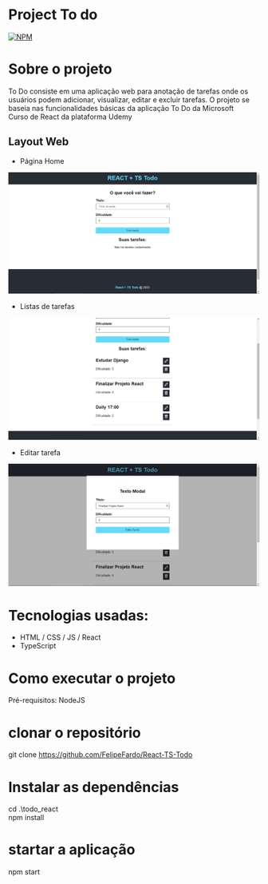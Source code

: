 # Project To do

[![NPM](https://img.shields.io/npm/l/react)](https://github.com/FelipeFardo/React-TS-Todo/blob/main/LICENSE)

# Sobre o projeto

To Do consiste em uma aplicação web para anotação de tarefas onde os usuários podem adicionar, visualizar, editar e excluir tarefas. O projeto se baseia nas funcionalidades básicas da aplicação To Do da Microsoft<br/>
Curso de React da plataforma Udemy

## Layout Web

- Página Home

![Web Home](https://github.com/FelipeFardo/Assets/blob/main/React%2BTS-Todo/Screenshot_1.png)

- Listas de tarefas

![Web Tasks](https://github.com/FelipeFardo/Assets/blob/main/React%2BTS-Todo/Screenshot_2.png)

- Editar tarefa

![Web Edit_Task](https://github.com/FelipeFardo/Assets/blob/main/React%2BTS-Todo/Screenshot_3.png)

# Tecnologias usadas:

- HTML / CSS / JS / React
- TypeScript

# Como executar o projeto

Pré-requisitos: NodeJS

# clonar o repositório

git clone https://github.com/FelipeFardo/React-TS-Todo

# Instalar as dependências

cd .\todo_react\
npm install

# startar a aplicação

npm start

